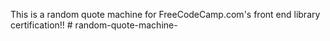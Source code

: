 This is a random quote machine for FreeCodeCamp.com's front end library certification!! # random-quote-machine-
